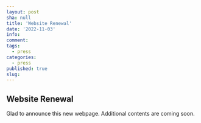 ```yaml
---
layout: post
sha: null
title: 'Website Renewal'
date: '2022-11-03'
info: 
comment: 
tags:
  - press
categories:
  - press
published: true
slug: 
---
```


## Website Renewal

Glad to announce this new webpage. Additional contents are coming soon.